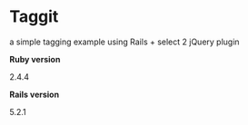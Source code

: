# Taggit
a simple tagging example using Rails + select 2 jQuery plugin

**Ruby version**

2.4.4

**Rails version**

5.2.1

